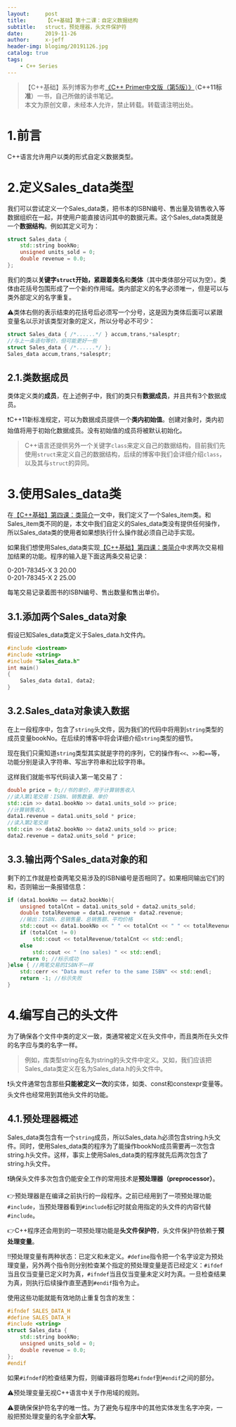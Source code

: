```yaml
---
layout:     post
title:      【C++基础】第十二课：自定义数据结构
subtitle:   struct，预处理器，头文件保护符
date:       2019-11-26
author:     x-jeff
header-img: blogimg/20191126.jpg
catalog: true
tags:
    - C++ Series
---
```

>【C++基础】系列博客为参考[《C++ Primer中文版（第5版）》](https://www.phei.com.cn/module/goods/wssd_content.jsp?bookid=37655)（**C++11标准**）一书，自己所做的读书笔记。  
>本文为原创文章，未经本人允许，禁止转载。转载请注明出处。

# 1.前言

C++语言允许用户以类的形式自定义数据类型。

# 2.定义Sales\_data类型

我们可以尝试定义一个Sales\_data类，把书本的ISBN编号、售出量及销售收入等数据组织在一起，并使用户能直接访问其中的数据元素。这个Sales\_data类就是一个**数据结构**。例如其定义可为：

```c++
struct Sales_data {
    std::string bookNo;
    unsigned units_sold = 0;
    double revenue = 0.0;
};
```

我们的类以**关键字`struct`**开始，紧跟着**类名**和**类体**（其中类体部分可以为空）。类体由花括号包围形成了一个新的作用域。类内部定义的名字必须唯一，但是可以与类外部定义的名字重复。

⚠️类体右侧的表示结束的花括号后必须写一个分号，这是因为类体后面可以紧跟变量名以示对该类型对象的定义，所以分号必不可少：

```c++
struct Sales_data { /*......*/ } accum,trans,*salesptr;
//与上一条语句等价，但可能更好一些
struct Sales_data { /*......*/ };
Sales_data accum,trans,*salesptr;
```

## 2.1.类数据成员

类体定义类的**成员**，在上述例子中，我们的类只有**数据成员**，并且共有3个数据成员。

❗️C++11新标准规定，可以为数据成员提供一个**类内初始值**。创建对象时，类内初始值将用于初始化数据成员。没有初始值的成员将被默认初始化。

>C++语言还提供另外一个关键字`class`来定义自己的数据结构，目前我们先使用`struct`来定义自己的数据结构，后续的博客中我们会详细介绍`class`，以及其与`struct`的异同。

# 3.使用Sales\_data类

在[【C++基础】第四课：类简介](http://shichaoxin.com/2019/03/28/C++基础-第四课-类简介/)一文中，我们定义了一个Sales\_item类。和Sales\_item类不同的是，本文中我们自定义的Sales\_data类没有提供任何操作，所以Sales\_data类的使用者如果想执行什么操作就必须自己动手实现。

如果我们想使用Sales\_data类实现[【C++基础】第四课：类简介](http://shichaoxin.com/2019/03/28/C++基础-第四课-类简介/)中求两次交易相加结果的功能。程序的输入是下面这两条交易记录：

0-201-78345-X 3 20.00      
0-201-78345-X 2 25.00      

每笔交易记录着图书的ISBN编号、售出数量和售出单价。

## 3.1.添加两个Sales\_data对象

假设已知Sales\_data类定义于Sales\_data.h文件内。

```c++
#include <iostream>
#include <string>
#include "Sales_data.h"
int main()
{
	Sales_data data1, data2;
}
```

## 3.2.Sales\_data对象读入数据

在上一段程序中，包含了`string`头文件，因为我们的代码中将用到`string`类型的成员变量bookNo。在后续的博客中将会详细介绍`string`类型的细节。

现在我们只需知道`string`类型其实就是字符的序列，它的操作有`<<`、`>>`和`==`等，功能分别是读入字符串、写出字符串和比较字符串。

这样我们就能书写代码读入第一笔交易了：

```c++
double price = 0;//书的单价，用于计算销售收入
//读入第1笔交易：ISBN、销售数量、单价
std::cin >> data1.bookNo >> data1.units_sold >> price;
//计算销售收入
data1.revenue = data1.units_sold * price;
//读入第2笔交易
std::cin >> data2.bookNo >> data2.units_sold >> price;
data2.revenue = data2.units_sold * price;
```

## 3.3.输出两个Sales\_data对象的和

剩下的工作就是检查两笔交易涉及的ISBN编号是否相同了。如果相同输出它们的和，否则输出一条报错信息：

```c++
if (data1.bookNo == data2.bookNo){
	unsigned totalCnt = data1.units_sold + data2.units_sold;
	double totalRevenue = data1.revenue + data2.revenue;
	//输出：ISBN、总销售量、总销售额、平均价格
	std::cout << data1.bookNo << " " << totalCnt << " " << totalRevenue << " ";
	if (totalCnt != 0)
		std::cout << totalRevenue/totalCnt << std::endl;
	else
		std::cout << " (no sales) " << std::endl;
	return 0; //标示成功
}else { //两笔交易的ISBN不一样
	std::cerr << "Data must refer to the same ISBN" << std::endl;
	return -1; //标示失败
}
```

# 4.编写自己的头文件

为了确保各个文件中类的定义一致，类通常被定义在头文件中，而且类所在头文件的名字应与类的名字一样。

>例如，库类型string在名为string的头文件中定义。又如，我们应该把Sales\_data类定义在名为Sales\_data.h的头文件中。

❗️头文件通常包含那些**只能被定义一次**的实体，如类、const和constexpr变量等。头文件也经常用到其他头文件的功能。

## 4.1.预处理器概述

Sales\_data类包含有一个`string`成员，所以Sales\_data.h必须包含string.h头文件。同时，使用Sales\_data类的程序为了能操作bookNo成员需要再一次包含string.h头文件。这样，事实上使用Sales\_data类的程序就先后两次包含了string.h头文件。

❗️确保头文件多次包含仍能安全工作的常用技术是**预处理器（preprocessor）**。

👉预处理器是在编译之前执行的一段程序。之前已经用到了一项预处理功能`#include`，当预处理器看到`#include`标记时就会用指定的头文件的内容代替`#include`。

👉C++程序还会用到的一项预处理功能是**头文件保护符**，头文件保护符依赖于**预处理变量**。

‼️预处理变量有两种状态：已定义和未定义。`#define`指令把一个名字设定为预处理变量，另外两个指令则分别检查某个指定的预处理变量是否已经定义：`#ifdef`当且仅当变量已定义时为真，`#ifndef`当且仅当变量未定义时为真。一旦检查结果为真，则执行后续操作直至遇到`#endif`指令为止。

使用这些功能就能有效地防止重复包含的发生：

```c++
#ifndef SALES_DATA_H
#define SALES_DATA_H
#include <string>
struct Sales_data {
	std::string bookNo;
	unsigned units_sold = 0;
	double revenue = 0.0;
};
#endif
```

如果`#ifndef`的检查结果为假，则编译器将忽略`#ifndef`到`#endif`之间的部分。

⚠️预处理变量无视C++语言中关于作用域的规则。

⚠️要确保保护符名字的唯一性。为了避免与程序中的其他实体发生名字冲突，一般把预处理变量的名字全部**大写**。